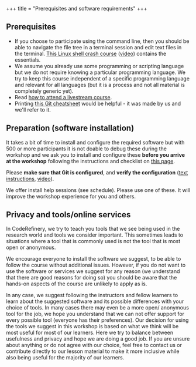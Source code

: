 +++
title = "Prerequisites and software requirements"
+++

## Prerequisites

- If you choose to participate using the command line, then you should be able
  to navigate the file tree in a terminal session and edit
  text files in the terminal.
  [This Linux shell crash course](https://scicomp.aalto.fi/scicomp/shell/)
  ([video](https://youtu.be/56p6xX0aToI))
  contains the essentials.
- We assume you already use some programming or scripting language but we do
  not require knowing a particular programming language. We try to keep this
  course independent of a specific programming language and relevant for all
  languages (but it is a process and not all material is completely generic
  yet).
- Read [how to attend a livestream course](https://coderefinery.github.io/manuals/how-to-attend-stream/).
- Printing [this Git
  cheatsheet](https://aaltoscicomp.github.io/cheatsheets/git-the-way-you-need-it-cheatsheet.pdf)
  would be helpful - it was made by us and we'll refer to it.


## Preparation (software installation)

It takes a bit of time to install and configure the required software but with
500 or more participants it is not doable to debug these during the workshop
and we ask you to install and configure these **before you arrive at the
workshop** following the instructions and checklist on [this
page](https://coderefinery.github.io/installation/).

Please **make sure that Git is configured**, and **verify the configuration**
([text instructions](https://coderefinery.github.io/installation/git-in-terminal/#verification), [video](https://www.youtube.com/watch?v=WdDTp8NeHBs&t=258s)).

We offer install help sessions (see schedule). Please use one of these. It will
improve the workshop experience for you and others.


## Privacy and tools/online services

In CodeRefinery, we try to teach you tools that we see being used in the
research world and tools we consider important. This sometimes leads to
situations where a tool that is commonly used is not the tool that is most open
or anonymous.

We encourage everyone to install the software we suggest, to be
able to follow the course without additional issues. However, if you do not
want to use the software or services we suggest for any reason (we understand
that there are good reasons for doing so) you should be aware that the hands-on
aspects of the course are unlikely to apply as is.

In any case, we suggest
following the instructors and fellow learners to learn about the suggested
software and its possible differences with your choice of tools. In many cases
there may even be a more open/ anonymous tool for the job, we hope you
understand that we can not offer support for every possible tool (everyone has
their preferences). Our decision for using the tools we suggest in this
workshop is based on what we think will be most useful for most of our
learners. Here we try to balance between usefulness and privacy and hope we are
doing a good job. If you are unsure about anything or do not agree with our
choice, feel free to contact us or contribute directly to our lesson material
to make it more inclusive while also being useful for the majority of our
learners.
